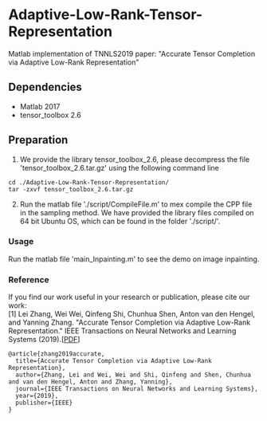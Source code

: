 # Adaptive-Low-Rank-Tensor-Representation

Matlab implementation of TNNLS2019 paper: "Accurate Tensor Completion via Adaptive Low-Rank Representation"

## Dependencies
  - Matlab 2017
  - tensor_toolbox 2.6
## Preparation
1. We provide the library tensor_toolbox_2.6, please decompress the file 'tensor_toolbox_2.6.tar.gz' using the following command line
```
cd ./Adaptive-Low-Rank-Tensor-Representation/
tar -zxvf tensor_toolbox_2.6.tar.gz
```
2. Run the matlab file './script/CompileFile.m' to mex compile the CPP file in the sampling method. We have provided the library files compiled on 64 bit Ubuntu OS, which can be found in the folder './script/'.
### Usage
Run the matlab file 'main_Inpainting.m' to see the demo on image inpainting.
  
 ### Reference
If you find our work useful in your research or publication, please cite our work:<br>
[1] Lei Zhang, Wei Wei, Qinfeng Shi, Chunhua Shen, Anton van den Hengel, and Yanning Zhang. "Accurate Tensor Completion via Adaptive Low-Rank Representation." IEEE Transactions on Neural Networks and Learning Systems (2019).</i>[[PDF](https://ieeexplore.ieee.org/abstract/document/8945165)]
```
@article{zhang2019accurate,
  title={Accurate Tensor Completion via Adaptive Low-Rank Representation},
  author={Zhang, Lei and Wei, Wei and Shi, Qinfeng and Shen, Chunhua and van den Hengel, Anton and Zhang, Yanning},
  journal={IEEE Transactions on Neural Networks and Learning Systems},
  year={2019},
  publisher={IEEE}
}

```

